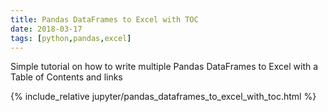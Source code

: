 ```yaml
---
title: Pandas DataFrames to Excel with TOC
date: 2018-03-17
tags: [python,pandas,excel]
---
```


Simple tutorial on how to write multiple Pandas DataFrames to Excel with a Table of Contents and links

<!-- excerpt separator -->

{% include_relative jupyter/pandas_dataframes_to_excel_with_toc.html %}
